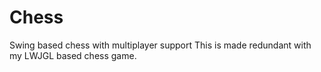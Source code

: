 # Chess
Swing based chess with multiplayer support
This is made redundant with my LWJGL based chess game.
